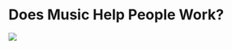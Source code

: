 <!DOCTYPE html>
<head>
      <h1>Does Music Help People Work?
      </h1>
<img src="https://www.google.com/url?sa=i&rct=j&q=&esrc=s&source=images&cd=&ved=0ahUKEwiwlNnrsOTTAhVMQSYKHXjtDYQQjBwIBA&url=http%3A%2F%2Faz616578.vo.msecnd.net%2Ffiles%2F2015%2F12%2F19%2F6358614596527738711752945771_music.jpg&psig=AFQjCNFc3s8I9DT7Uhk9vi3PRsUhTiMl7g&ust=1494473245584420"/>
</head>

<body>
      
